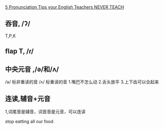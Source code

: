 [5 Pronunciation Tips your English Teachers NEVER TEACH](https://www.youtube.com/watch?v=_WRu7m11pDg)
## 吞音, /ʔ/
T,P,K

## flap T, /ɾ/

## 中央元音 ,/ə/和/ʌ/
 /ə/ 标非重读的音
 /ʌ/ 标重读的音
 1.嘴巴不怎么动
 2.舌头放平
 3.上下齿可以合起来
## 连读,辅音+元音
1,词尾音是辅音，词首音是元音，可以连读

stop eatting all our food
